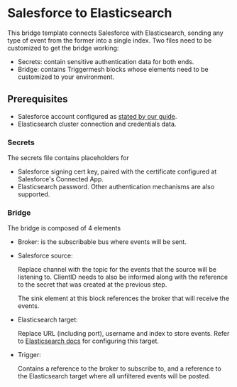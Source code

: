 # Salesforce to Elasticsearch

This bridge template connects Salesforce with Elasticsearch, sending any type of event from the former into
a single index. Two files need to be customized to get the bridge working:

- Secrets: contain sensitive authentication data for both ends.
- Bridge: contains Triggermesh blocks whose elements need to be customized to your environment.

## Prerequisites

- Salesforce account configured as [stated by our guide](https://docs.triggermesh.io/sources/salesforce/).
- Elasticsearch cluster connection and credentials data.

### Secrets

The secrets file contains placeholders for

- Salesforce signing cert key, paired with the certificate configured at Salesforce's Connected App.
- Elasticsearch password. Other authentication mechanisms are also supported.

### Bridge

The bridge is composed of 4 elements

- Broker: is the subscribable bus where events will be sent.

- Salesforce source:

  Replace channel with the topic for the events that the source will be listening to. ClientID needs to also be informed along with the reference to the secret that was created at the previous step.

  The sink element at this block references the broker that will receive the events.

- Elasticsearch target:

  Replace URL (including port), username and index to store events. Refer to [Elasticsearch docs](../../docs/targets/elasticsearch.md) for configuring this target.

- Trigger:

  Contains a reference to the broker to subscribe to, and a reference to the Elasticsearch target where all unfiltered events will be posted.


